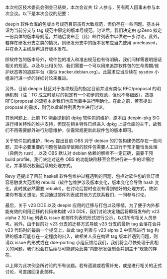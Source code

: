 本次社区技术委员会例会已结束，本次会议共 12 人参与，另有两人因事未参与本次会议。以下是本次会议的纪要：

deepin 软件仓库的包版本号规范目前虽有大致规范，但仍存在一些问题。基本共识为当前分支与 tag 规范中原定的版本号规范。讨论后，我们决定由 @Zeno 拟定一份具体的版本号规范，并随后发布至（此）邮件列表中以供进一步讨论。此外，若存在研发分支之类的情况，则研发分支中的版本发布应当先使用 unreleased，并在合入主线后再进行版本发布。

除软件包的版本号外，软件包的准入和准出规范也有待明确，我们同样需要明细话相关的规范。以及与此相关的，我们需要一个可以用来追踪软件包的生命周期/维护状态等的追踪平台（类似 tracker.debian.org）。此需求应当后续在 sysdev 小组进行进一步的详细讨论来推进。

另外，目前 deepin 社区对于各项规范的指定目前并没有类似 RFC/proposal 的明确机制（注：TC 成立时章程的拟定有一个初步的规范，但也不够细致），故提 RFC/proposal 的流程本身我们也应当着手进行明确化。在此之前，若有提出 proposal 的需求，则仍以此邮件列表为主进行讨论。

其他问题上，此前 TC 例会提到的 dpkg 软件包的维护，原本由 deepin-pkg SIG 进行相关特性的维护支持，但现在相关特性已经进入 dpkg 上游仓库的主干，故我们不再需要额外进行刻意维护，仅需常规更新此软件包的版本即可。

关于软件包的维护，Revy 提出目前 OBS 对于 debian 的打包构建仍然存在一些问题，其中必要重要的问题包括自举依赖的软件包需要人工进行干预才能恰当处理（典例为 rust），以及 OBS 默认对 debian 依赖的解析不一定正确，需要干预 build profile。我们决定对这些 OBS 的功能缺陷移至会后进行进一步的详细讨论，并事情况权衡后续的处理方式。

Revy 还提出了目前 haskell 软件包维护过程遇到的问题，包括对软件包的修订很容易触发大范围的 rebuild（软件包维护涉及版本变化，版本变化会导致 hash 变化，此时就必然需要 rebuild）。在讨论后暂时也没有得到较好的处理方式，故如果你有相关想法，欢迎通过邮件列表或其他方式联系我们，一同参与讨论。

最后，关于 v23 DDE 以及 deepin 应用的迁移与打包以及移植，为了便于内外都能有效的利用迁移的代码来构建 v23 DDE，我们讨论决定随后将即将发布的 v23 alpha 2 的 tag 列表以 issue 和邮件列表的形式进行公示，以供所有相关人员参考。另外，由于目前对 v23 分支的迁移方式导致 v23 分支的最新 tag 会落在合并 v23 代码时的最后一个提交上，故此 tag 列表与 v23 alpha 2 中实际进行 tag 构建的版本可能存在一定程度的出入，故相关人员在构建 tag 版本若遇到问题，则请以 issue 的形式或在 dde-porting 小组反馈给我们，我们将会尽快处理于此相关的问题。我们也会在后续尽可能避免此类“内部研发强制合并到主干”现象的存在。

以上即为此次例会所讨论的所有议题。若有遗漏或若需补充，或是进行相关的正式讨论，可直接回复此邮件。
